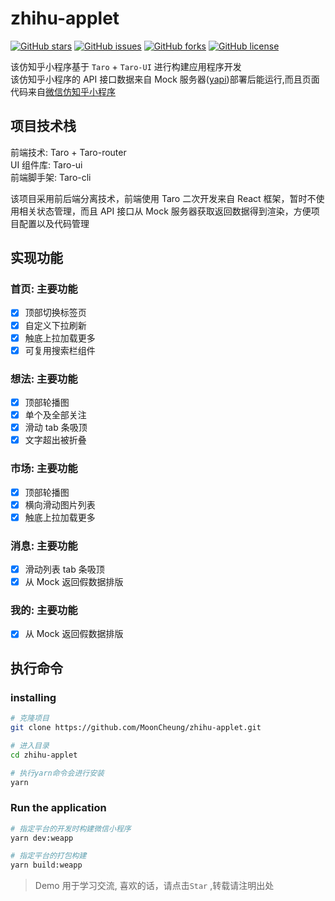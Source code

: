 <!--
 * @Description: my project
 * @Author: MoonCheung
 * @Github: https://github.com/MoonCheung
 * @Date: 2019-08-10 14:25:12
 * @LastEditors: MoonCheung
 * @LastEditTime: 2019-08-22 15:24:45
 -->

# zhihu-applet

[![GitHub stars](https://img.shields.io/github/stars/MoonCheung/zhihu-applet?style=flat-square)](https://github.com/MoonCheung/zhihu-applet/stargazers)
[![GitHub issues](https://img.shields.io/github/issues/MoonCheung/zhihu-applet?style=flat-square)](https://github.com/MoonCheung/zhihu-applet/issues)
[![GitHub forks](https://img.shields.io/github/forks/MoonCheung/zhihu-applet?style=flat-square)](https://github.com/MoonCheung/zhihu-applet/network)
[![GitHub license](https://img.shields.io/github/license/MoonCheung/zhihu-applet?style=flat-square)](https://github.com/MoonCheung/zhihu-applet/blob/master/LICENSE)

该仿知乎小程序基于 `Taro` + `Taro-UI` 进行构建应用程序开发 <br/>
该仿知乎小程序的 API 接口数据来自 Mock 服务器([yapi](https://hellosean1025.github.io/yapi/))部署后能运行,而且页面代码来自[微信仿知乎小程序](https://github.com/gxt19940130/demos/tree/master/weChatApp)

## 项目技术栈

前端技术: Taro + Taro-router  
UI 组件库: Taro-ui  
前端脚手架: Taro-cli

该项目采用前后端分离技术，前端使用 Taro 二次开发来自 React 框架，暂时不使用相关状态管理，而且 API 接口从 Mock 服务器获取返回数据得到渲染，方便项目配置以及代码管理

## 实现功能

### 首页: 主要功能

- [x] 顶部切换标签页
- [x] 自定义下拉刷新
- [x] 触底上拉加载更多
- [x] 可复用搜索栏组件

### 想法: 主要功能

- [x] 顶部轮播图
- [x] 单个及全部关注
- [x] 滑动 tab 条吸顶
- [x] 文字超出被折叠

### 市场: 主要功能

- [x] 顶部轮播图
- [x] 横向滑动图片列表
- [x] 触底上拉加载更多

### 消息: 主要功能

- [x] 滑动列表 tab 条吸顶
- [x] 从 Mock 返回假数据排版

### 我的: 主要功能

- [x] 从 Mock 返回假数据排版

## 执行命令

### installing

```bash
# 克隆项目
git clone https://github.com/MoonCheung/zhihu-applet.git

# 进入目录
cd zhihu-applet

# 执行yarn命令会进行安装
yarn
```

### Run the application

```bash
# 指定平台的开发时构建微信小程序
yarn dev:weapp

# 指定平台的打包构建
yarn build:weapp
```

> Demo 用于学习交流, 喜欢的话，请点击`Star` ,转载请注明出处
